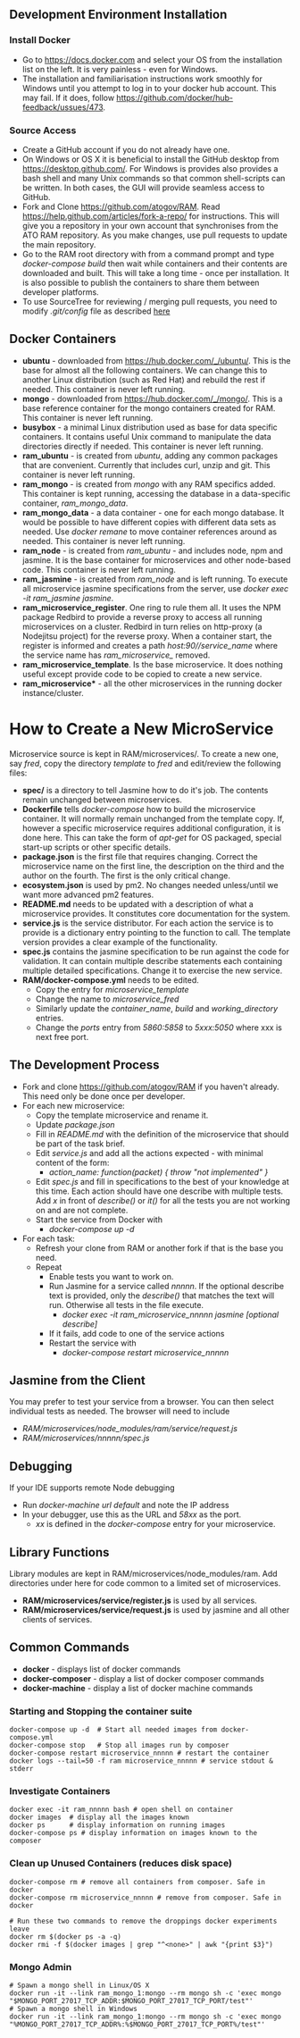 ## Development Environment Installation

### Install Docker
* Go to https://docs.docker.com and select your OS from the installation list on the left. It is very painless - even for Windows.
* The installation and familiarisation instructions work smoothly for Windows until you attempt to log in to your docker hub account. This may fail. If it does, follow https://github.com/docker/hub-feedback/ussues/473.
### Source Access
* Create a GitHub account if you do not already have one.
* On Windows or OS X it is beneficial to install the GitHub desktop from https://desktop.github.com/. For Windows is provides also provides a bash shell and many Unix commands so that common shell-scripts can be written. In both cases, the GUI will provide seamless access to GitHub.
* Fork and Clone https://github.com/atogov/RAM. Read https://help.github.com/articles/fork-a-repo/ for instructions. This will give you a repository in your own account that synchronises from the ATO RAM repository. As you make changes, use pull requests to update the main repository.
* Go to the RAM root directory with from a command prompt and type _docker-compose build_ then wait while containers and their contents are downloaded and built. This will take a long time - once per installation. It is also possible to publish the containers to share them between developer platforms.
* To use SourceTree for reviewing / merging pull requests, you need to modify _.git/config_ file as described [here](https://gist.github.com/piscisaureus/3342247)

## Docker Containers

  * __ubuntu__ -  downloaded from https://hub.docker.com/_/ubuntu/. This is the base for almost all the following containers. We can change this to another Linux distribution (such as Red Hat) and rebuild the rest if needed. This container is never left running.
  * __mongo__ - downloaded from https://hub.docker.com/_/mongo/. This is a base reference container for the mongo containers created for RAM. This container is never left running.
  * __busybox__ - a minimal Linux distribution used as base for data specific containers. It contains useful Unix command to manipulate the data directories directly if needed. This container is never left running.
  * __ram_ubuntu__ - is created from _ubuntu_, adding any common packages that are convenient. Currently that includes curl, unzip and git. This container is never left running.
  * __ram_mongo__ - is created from _mongo_ with any RAM specifics added. This container is kept running, accessing the database in a data-specific container, _ram_mongo_data_.
  * __ram_mongo_data__ - a data container - one for each mongo database. It would be possible to have different copies with different data sets as needed. Use _docker remane_ to move container references around as needed. This container is never left running.
  * __ram_node__ - is created from _ram_ubuntu_ - and includes node, npm and jasmine. It is the base container for microservices and other node-based code. This container is never left running.
  * __ram_jasmine__ - is created from _ram_node_ and is left running. To execute all microservice jasmine specifications from the server, use _docker exec -it ram_jasmine jasmine_.
  * __ram_microservice_register__. One ring to rule them all. It uses the NPM package Redbird to provide a reverse proxy to access all running microservices on a cluster. Redbird in turn relies on http-proxy (a Nodejitsu project) for the reverse proxy. When a container start, the register is informed and creates a path _host:90//service_name_ where the service name has _ram_microservice\__ removed.
  * __ram_microservice_template__. Is the base microservice. It does nothing useful except provide code to be copied to create a new service.
  * __ram_microservice\*__ - all the other microservices in the running docker instance/cluster.

# How to Create a New MicroService
Microservice source is kept in RAM/microservices/. To create a new one, say _fred_, copy the directory _template_ to _fred_ and edit/review the following files:

* __spec/__ is a directory to tell Jasmine how to do it's job. The contents remain unchanged between microservices.
* __Dockerfile__ tells _docker-compose_ how to build the microservice container. It will normally remain unchanged from the template copy. If, however a specific microservice requires additional configuration, it is done here. This can take the form of _apt-get_ for OS packaged, special start-up scripts or other specific details.
* __package.json__ is the first file that requires changing. Correct the microservice name on the first line, the description on the third and the author on the fourth. The first is the only critical change.
* __ecosystem.json__ is used by pm2. No changes needed unless/until we want more advanced pm2 features.
* __README.md__ needs to be updated with a description of what a microservice provides. It constitutes core documentation for the system.
* __service.js__ is the service distributor. For each action the service is to provide is a dictionary entry pointing to the function to call. The template version provides a clear example of the functionality.
* __spec.js__ contains the jasmine specification to be run against the code for validation. It can contain multiple describe statements each containing multiple detailed specifications. Change it to exercise the new service.
* __RAM/docker-compose.yml__ needs to be edited.
  * Copy the entry for _microservice_template_
  * Change the name to _microservice_fred_
  * Similarly update the _container_name_, _build_ and _working_directory_ entries.
  * Change the _ports_ entry from _5860:5858_ to _5xxx:5050_ where xxx is next free port.

## The Development Process

* Fork and clone https://github.com/atogov/RAM if you haven't already. This need only be done once per developer.
* For each new microservice:
  * Copy the template microservice and rename it.
  * Update _package.json_
  * Fill in _README.md_ with the definition of the microservice that should be part of the task brief.
  * Edit _service.js_ and add all the actions expected - with minimal content of the form:
    * _action_name: function(packet) { throw "not implemented" }_
  * Edit _spec.js_ and fill in specifications to the best of your knowledge at this time. Each action should have one describe with multiple tests. Add _x_ in front of _describe()_ or _it()_ for all the tests you are not working on and are not complete.
  * Start the service from Docker with
    * _docker-compose up -d_
* For each task:
  * Refresh your clone from RAM or another fork if that is the base you need.
  * Repeat
    * Enable tests you want to work on.
    * Run Jasmine for a service called _nnnnn_. If the optional describe text is provided, only the _describe()_ that matches the text will run. Otherwise all tests in the file execute.
      * _docker exec -it ram_microservice_nnnnn jasmine [optional describe]_
    * If it fails, add code to one of the service actions
    * Restart the service with
      * _docker-compose restart microservice_nnnnn_

## Jasmine from the Client
You may prefer to test your service from a browser. You can then select individual tests as needed. The browser will need to include

* _RAM/microservices/node_modules/ram/service/request.js_
* _RAM/microservices/nnnnn/spec.js_

## Debugging

If your IDE supports remote Node debugging

* Run _docker-machine url default_ and note the IP address
* In your debugger, use this as the URL and _58xx_ as the port.
  * _xx_ is defined in the _docker-compose_ entry for your microservice.

## Library Functions
Library modules are kept in RAM/microservices/node_modules/ram. Add directories under here for code common to a limited set of microservices.

* **RAM/microservices/service/register.js** is used by all services.
* **RAM/microservices/service/request.js** is used by jasmine and all other clients of services.

## Common Commands

* **docker** - displays list of docker commands
* **docker-composer** - display a list of docker composer commands
* **docker-machine** - display a list of docker machine commands

### Starting and Stopping the container suite
    docker-compose up -d  # Start all needed images from docker-compose.yml
    docker-compose stop   # Stop all images run by composer
    docker-compose restart microservice_nnnnn # restart the container
    docker logs --tail=50 -f ram microservice_nnnnn # service stdout & stderr

### Investigate Containers
    docker exec -it ram_nnnnn bash # open shell on container
    docker images  # display all the images known
    docker ps      # display information on running images
    docker-compose ps # display information on images known to the composer

### Clean up Unused Containers (reduces disk space)

    docker-compose rm # remove all containers from composer. Safe in docker
    docker-compose rm microservice_nnnnn # remove from composer. Safe in docker

    # Run these two commands to remove the droppings docker experiments leave
    docker rm $(docker ps -a -q)
    docker rmi -f $(docker images | grep "^<none>" | awk "{print $3}")

### Mongo Admin
    # Spawn a mongo shell in Linux/OS X
    docker run -it --link ram_mongo_1:mongo --rm mongo sh -c 'exec mongo "$MONGO_PORT_27017_TCP_ADDR:$MONGO_PORT_27017_TCP_PORT/test"'
    # Spawn a mongo shell in Windows
    docker run -it --link ram_mongo_1:mongo --rm mongo sh -c 'exec mongo "%MONGO_PORT_27017_TCP_ADDR%:%$MONGO_PORT_27017_TCP_PORT%/test"'
